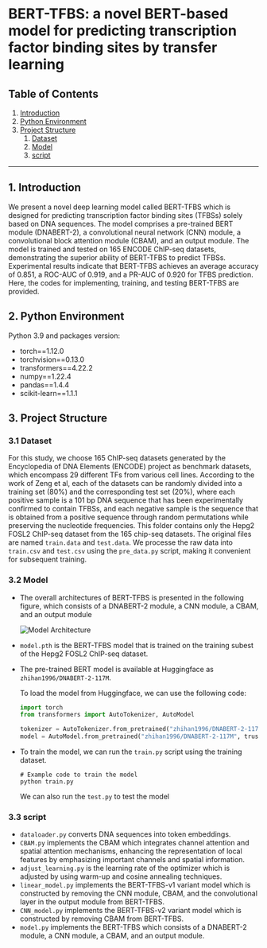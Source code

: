 # BERT-TFBS: a novel BERT-based model for predicting transcription factor binding sites by transfer learning

## Table of Contents

1. [Introduction](#introduction)
2. [Python Environment](#python-environment)
3. [Project Structure](#Project-Structure)
   1. [Dataset](#Dataset)
   2. [Model](#Model)
   3. [script](#script)
---

## 1. Introduction

We present a novel deep learning model called BERT-TFBS which is designed for predicting transcription factor binding sites (TFBSs) solely based on DNA sequences. The model comprises a pre-trained BERT module (DNABERT-2), a convolutional neural network (CNN) module, a convolutional block attention module (CBAM), and an output module. The model is trained and tested on 165 ENCODE ChIP-seq datasets, demonstrating the superior ability of BERT-TFBS to predict TFBSs. Experimental results indicate that BERT-TFBS achieves an average accuracy of 0.851, a ROC-AUC of 0.919, and a PR-AUC of 0.920 for TFBS prediction. Here, the codes for implementing, training, and testing BERT-TFBS are provided.


## 2. Python Environment

Python 3.9 and packages version:

- torch==1.12.0
- torchvision==0.13.0
- transformers==4.22.2
- numpy==1.22.4
- pandas==1.4.4
- scikit-learn==1.1.1

## 3. Project Structure

### 3.1 **Dataset**

   For this study, we choose 165 ChIP-seq datasets generated by the Encyclopedia of DNA Elements (ENCODE) project as benchmark datasets, which encompass 29 different TFs from various cell lines. According to the work of Zeng et al, each of the datasets can be randomly divided into a training set (80\%) and the corresponding test set (20\%), where each positive sample is a 101 bp DNA sequence that has been experimentally confirmed to contain TFBSs, and each negative sample is the sequence that is obtained from a positive sequence through random permutations while preserving the nucleotide frequencies. This folder contains only the Hepg2 FOSL2 ChIP-seq dataset from the 165 chip-seq datasets. The original files are named `train.data` and `test.data`. We processe the raw data into `train.csv` and `test.csv` using the `pre_data.py` script, making it convenient for subsequent training.

### 3.2 **Model**
   -  The overall architectures of BERT-TFBS is presented in the following figure, which consists of a DNABERT-2 module, a CNN module, a CBAM, and an output module
     
      ![Model Architecture](https://github.com/ZX1998-12/BERT-TFBS/raw/master/Model/model.jpg)

   - `model.pth` is the BERT-TFBS model that is trained on the training subest of the Hepg2 FOSL2 ChIP-seq dataset.
     
   - The pre-trained BERT model is available at Huggingface as `zhihan1996/DNABERT-2-117M`.
     
     To load the model from Huggingface, we can use the following code:
     
     ```python
     import torch
     from transformers import AutoTokenizer, AutoModel
     
     tokenizer = AutoTokenizer.from_pretrained("zhihan1996/DNABERT-2-117M", trust_remote_code=True)
     model = AutoModel.from_pretrained("zhihan1996/DNABERT-2-117M", trust_remote_code=True)
     ```
   - To train the model, we can run the `train.py` script using the training dataset.
     
     ```shell
     # Example code to train the model
     python train.py
     ```
     
     We can also run the `test.py` to test the model

### 3.3 **script**
   - `dataloader.py` converts DNA sequences into token embeddings.
   - `CBAM.py` implements the CBAM which integrates channel attention and spatial attention mechanisms, enhancing the representation of local features by emphasizing important channels and spatial information.
   - `adjust_learning.py` is the learning rate of the optimizer which is adjusted by using warm-up and cosine annealing techniques.
   - `linear_model.py` implements the BERT-TFBS-v1 variant model which is constructed by removing the CNN module, CBAM, and the convolutional layer in the output module from BERT-TFBS.
   - `CNN_model.py` implements the BERT-TFBS-v2 variant model which is constructed by removing CBAM from BERT-TFBS.
   - `model.py` implements the BERT-TFBS which consists of a DNABERT-2 module, a CNN module, a CBAM, and an output module.
